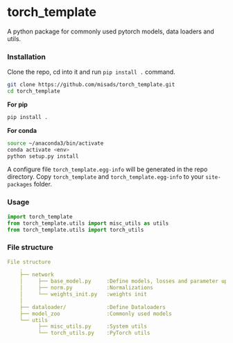 # torch_template
A python package for commonly used pytorch models, data loaders and utils. 


### Installation

Clone the repo, cd into it and run `pip install .` command.

``` bash
git clone https://github.com/misads/torch_template.git
cd torch_template
```
**For pip**  
```bash
pip install . 
```

**For conda**
```bash
source ~/anaconda3/bin/activate
conda activate <env>
python setup.py install
```

A configure file `torch_template.egg-info` will be generated in the repo directory. Copy `torch_template` and `torch_template.egg-info` to your `site-packages` folder.


### Usage

```python
import torch_template
from torch_template.utils import misc_utils as utils
from torch_template.utils import torch_utils
```

### File structure

```yaml
File structure
    .
    ├── network
    │     ├── base_model.py     :Define models, losses and parameter updating
    │     ├── norm.py           :Normalizations
    │     └── weights_init.py   :weights init
    │
    ├── dataloader/             :Define Dataloaders
    ├── model_zoo               :Commonly used models
    └── utils
          ├── misc_utils.py     :System utils
          └── torch_utils.py    :PyTorch utils

```

